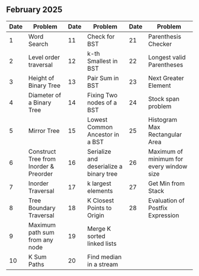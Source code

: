 ## February 2025

| Date | Problem                                | Date | Problem                                 | Date | Problem                                  |
| ---- | -------------------------------------- | ---- | --------------------------------------- | ---- | ---------------------------------------- |
| 1    | Word Search                            | 11   | Check for BST                           | 21   | Parenthesis Checker                      |
| 2    | Level order traversal                  | 12   | k-th Smallest in BST                    | 22   | Longest valid Parentheses                |
| 3    | Height of Binary Tree                  | 13   | Pair Sum in BST                         | 23   | Next Greater Element                     |
| 4    | Diameter of a Binary Tree              | 14   | Fixing Two nodes of a BST               | 24   | Stock span problem                       |
| 5    | Mirror Tree                            | 15   | Lowest Common Ancestor in a BST         | 25   | Histogram Max Rectangular Area           |
| 6    | Construct Tree from Inorder & Preorder | 16   | Serialize and deserialize a binary tree | 26   | Maximum of minimum for every window size |
| 7    | Inorder Traversal                      | 17   | k largest elements                      | 27   | Get Min from Stack                       |
| 8    | Tree Boundary Traversal                | 18   | K Closest Points to Origin              | 28   | Evaluation of Postfix Expression         |
| 9    | Maximum path sum from any node         | 19   | Merge K sorted linked lists             |      |                                          |
| 10   | K Sum Paths                            | 20   | Find median in a stream                 |      |                                          |
